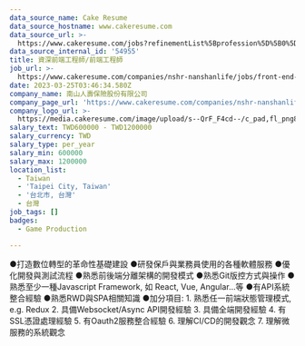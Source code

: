 ```yaml
---
data_source_name: Cake Resume
data_source_hostname: www.cakeresume.com
data_source_url: >-
  https://www.cakeresume.com/jobs?refinementList%5Bprofession%5D%5B0%5D=game-production&range%5Bsalary_range%5D%5Bmin%5D=100000
data_source_internal_id: '54955'
title: 資深前端工程師/前端工程師
job_url: >-
  https://www.cakeresume.com/companies/nshr-nanshanlife/jobs/front-end-engineer-c28dcd
date: 2023-03-25T03:46:34.580Z
company_name: 南山人壽保險股份有限公司
company_page_url: 'https://www.cakeresume.com/companies/nshr-nanshanlife'
company_logo_url: >-
  https://media.cakeresume.com/image/upload/s--QrF_F4cd--/c_pad,fl_png8,h_200,w_200/v1689318441/cwk3oarembopxgoipvej.png
salary_text: TWD600000 - TWD1200000
salary_currency: TWD
salary_type: per_year
salary_min: 600000
salary_max: 1200000
location_list:
  - Taiwan
  - 'Taipei City, Taiwan'
  - '台北市, 台灣'
  - 台灣
job_tags: []
badges:
  - Game Production

---
```


●打造數位轉型的革命性基礎建設 ●研發保戶與業務員使用的各種軟體服務 ●優化開發與測試流程 ●熟悉前後端分離架構的開發模式 ●熟悉Git版控方式與操作 ●熟悉至少一種Javascript Framework, 如 React, Vue, Angular…等 ●有API系統整合經驗 ●熟悉RWD與SPA相關知識 ●加分項目: 1. 熟悉任一前端狀態管理模式, e.g. Redux 2. 具備Websocket/Async API開發經驗 3. 具備全端開發經驗 4. 有SSL憑證處理經驗 5. 有Oauth2服務整合經驗 6. 理解CI/CD的開發觀念 7. 理解微服務的系統觀念